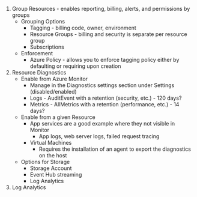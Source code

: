 1. Group Resources - enables reporting, billing, alerts, and permissions by groups
    * Grouping Options
        * Tagging - billing code, owner, environment
        * Resource Groups - billing and security is separate per resource group
        * Subscriptions
    * Enforcement
        * Azure Policy - allows you to enforce tagging policy either by defaulting or requiring upon creation
2. Resource Diagnostics
    * Enable from Azure Monitor
        * Manage in the Diagnostics settings section under Settings (disabled/enabled)
        * Logs - AuditEvent with a retention (security, etc.) - 120 days?
	    * Metrics - AllMetrics with a retention (performance, etc.) - 14 days?
    * Enable from a given Resource
	    * App services are a good example where they not visible in Monitor
            * App logs, web server logs, failed request tracing
        * Virtual Machines
            * Requires the installation of an agent to export the diagnostics on the host
    * Options for Storage
        * Storage Account
	    * Event Hub streaming
        * Log Analytics
3. Log Analytics